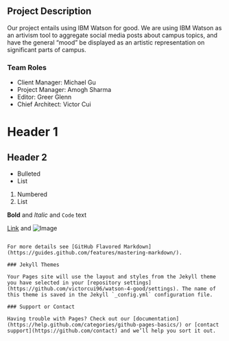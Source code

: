 ## Project Description
Our project entails using IBM Watson for good.
We are using IBM Watson as an artivism tool to aggregate social media posts about campus topics, and have the general “mood” be displayed as an artistic representation on significant parts of campus. 

### Team Roles
- Client Manager: Michael Gu
- Project Manager: Amogh Sharma
- Editor: Greer Glenn
- Chief Architect: Victor Cui

# Header 1
## Header 2


- Bulleted
- List

1. Numbered
2. List

**Bold** and _Italic_ and `Code` text

[Link](url) and ![Image](src)
```

For more details see [GitHub Flavored Markdown](https://guides.github.com/features/mastering-markdown/).

### Jekyll Themes

Your Pages site will use the layout and styles from the Jekyll theme you have selected in your [repository settings](https://github.com/victorcui96/watson-4-good/settings). The name of this theme is saved in the Jekyll `_config.yml` configuration file.

### Support or Contact

Having trouble with Pages? Check out our [documentation](https://help.github.com/categories/github-pages-basics/) or [contact support](https://github.com/contact) and we’ll help you sort it out.
